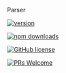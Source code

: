Parser

[![version](https://img.shields.io/npm/v/@g20/parser.svg)](https://www.npmjs.com/package/@g20/parser)

[![npm downloads](https://img.shields.io/npm/dm/@g20/parser.svg)](https://npm-stat.com/charts.html?package=@g20/parser&from=2022-09-01)

[![GitHub license](https://img.shields.io/badge/license-MIT-blue.svg)](./LICENSE)

[![PRs Welcome](https://img.shields.io/badge/PRs-welcome-brightgreen.svg)](./CONTRIBUTING.md)

